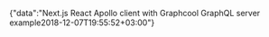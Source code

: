 {"data":"Next.js React Apollo client with Graphcool GraphQL server example2018-12-07T19:55:52+03:00"}
